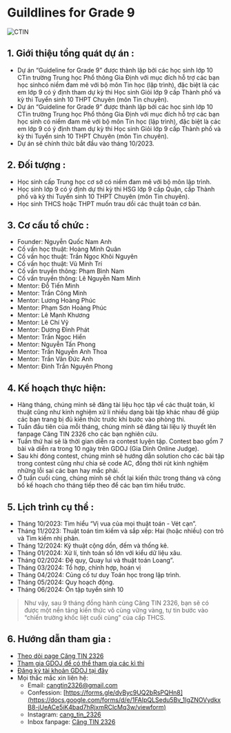 # Guildlines for Grade 9
![CTIN](https://i.imgur.com/NylEdcM_d.webp?maxwidth=1520&fidelity=grand)
  ## 1. Giới thiệu tổng quát dự án :
  - Dự án “Guideline for Grade 9” được thành lập bởi các học sinh lớp 10 CTin trường Trung học Phổ thông Gia Định với mục đích hỗ trợ các bạn học sinhcó niềm đam mê với bộ môn Tin học (lập trình), đặc biệt là các em lớp 9 có ý định tham dự kỳ thi Học sinh Giỏi lớp 9 cấp Thành phố và kỳ thi Tuyển sinh 10 THPT Chuyên (môn Tin chuyên).
  - Dự án “Guideline for Grade 9” được thành lập bởi các học sinh lớp 10 CTin trường Trung học Phổ thông Gia Định với mục đích hỗ trợ các bạn học sinh có niềm đam mê với bộ môn Tin học (lập trình), đặc biệt là các em lớp 9 có ý định tham dự kỳ thi Học sinh Giỏi lớp 9 cấp Thành phố và kỳ thi Tuyển sinh
10 THPT Chuyên (môn Tin chuyên).
  - Dự án sẽ chính thức bắt đầu vào tháng 10/2023.
  ## 2. Đối tượng :
  - Học sinh cấp Trung học cơ sở có niềm đam mê với bộ môn lập trình.
  - Học sinh lớp 9 có ý định dự thi kỳ thi HSG lớp 9 cấp Quận, cấp Thành phố và kỳ thi Tuyển sinh 10 THPT Chuyên (môn Tin chuyên).
  - Học sinh THCS hoặc THPT muốn trau dồi các thuật toán cơ bản.
  ## 3. Cơ cấu tổ chức :
  - Founder: Nguyễn Quốc Nam Anh
  - Cố vấn học thuật: Hoàng Minh Quân
  - Cố vấn học thuật: Trần Ngọc Khôi Nguyên
  - Cố vấn học thuật: Vũ Minh Trí
  - Cố vấn truyền thông: Phạm Bình Nam
  - Cố vấn truyền thông: Lê Nguyễn Nam Minh
  - Mentor: Đỗ Tiến Minh
  - Mentor: Trần Công Minh
  - Mentor: Lương Hoàng Phúc
  - Mentor: Phạm Sơn Hoàng Phúc
  - Mentor: Lê Mạnh Khương
  - Mentor: Lê Chí Vỹ
  - Mentor: Dương Đình Phát
  - Mentor: Trần Ngọc Hiển
  - Mentor: Nguyễn Tấn Phong
  - Mentor: Trần Nguyễn Anh Thoa
  - Mentor: Trần Văn Đức Anh
  - Mentor: Đinh Trần Nguyên Phong
  ## 4. Kế hoạch thực hiện:
  - Hàng tháng, chúng mình sẽ đăng tài liệu học tập về các thuật toán, kĩ thuật cũng như kinh nghiệm xử lí nhiều dạng bài tập khác nhau để giúp các bạn trang bị đủ kiến thức trước khi bước vào phòng thi.
  - Tuần đầu tiên của mỗi tháng, chúng mình sẽ đăng tài liệu lý thuyết lên fanpage Căng TIN 2326 cho các bạn nghiên cứu.
  - Tuần thứ hai sẽ là thời gian diễn ra contest luyện tập. Contest bao gồm 7 bài và diễn ra trong 10 ngày trên GDOJ (Gia Dinh Online Judge).
  - Sau khi đóng contest, chúng mình sẽ hướng dẫn solution cho các bài tập trong contest cũng như chia sẻ code AC, đồng thời rút kinh nghiệm những lỗi sai các bạn hay mắc phải.
  - Ở tuần cuối cùng, chúng mình sẽ chốt lại kiến thức trong tháng và công bố kế hoạch cho tháng tiếp theo để các bạn tìm hiểu trước.
## 5. Lịch trình cụ thể :
  - Tháng 10/2023: Tìm hiểu “Vị vua của mọi thuật toán - Vét cạn”.
  - Tháng 11/2023: Thuật toán tìm kiếm và sắp xếp: Hai (hoặc nhiều) con trỏ và Tìm kiếm nhị phân.
  - Tháng 12/2024: Kỹ thuật cộng dồn, đếm và thống kê.
  - Tháng 01/2024: Xử lí, tính toán số lớn với kiểu dữ liệu xâu.
  - Tháng 02/2024: Đệ quy, Quay lui và thuật toán Loang”.
  - Tháng 03/2024: Tổ hợp, chỉnh hợp, hoán vị
  - Tháng 04/2024: Củng cố tư duy Toán học trong lập trình.
  - Tháng 05/2024: Quy hoạch động.
  - Tháng 06/2024: Ôn tập tuyển sinh 10
  > Như vậy, sau 9 tháng đồng hành cùng Căng TIN 2326, bạn sẽ có được một nền tảng kiến thức vô cùng vững vàng, tự tin bước vào “chiến trường khốc liệt cuối cùng” của cấp THCS.
## 6. Hướng dẫn tham gia :
  - [Theo dõi page Căng TIN 2326](https://www.facebook.com/cangtin2326)
  - [Tham gia GDOJ để có thể tham gia các kì thi](https://gdoj.eu.org/organization/4-gdi-9th/)
  - [Đăng ký tài khoản GDOJ tại đây](https://gdoj.eu.org)
  - Mọi thắc mắc xin liên hệ:
    - Email: [cangtin2326@gmail.com](https://mail.google.com/mail/u/0/#inbox?compose=new)
    - Confession: [https://forms.gle/dvByc9UQ2bRsPQHn8](https://docs.google.com/forms/d/e/1FAIpQLSedu5Bv_1IgZNOVydkxB8-jUeACe5iK4bad7hRjxmRClcMq3w/viewform)
    - Instagram: [cang_tin_2326](https://www.instagram.com/__cang_tin_2326__/?fbclid=IwAR3lxLmrPDDuPWglXJbAytabXeAcnOU1CGUnE5hyPA1m6JJjA1Bh1XvxYls)
    - Inbox fanpage: [Căng TIN 2326](https://www.facebook.com/cangtin2326)
